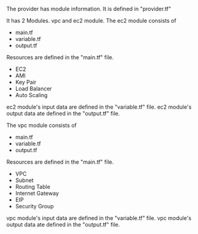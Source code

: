 The provider has module information. It is defined in "provider.tf"

It has 2 Modules. vpc and ec2 module.
The ec2 module consists of 
 - main.tf
 - variable.tf
 - output.tf

 Resources are defined in the "main.tf" file. 
  - EC2
  - AMI
  - Key Pair
  - Load Balancer
  - Auto Scaling

 ec2 module's input data are defined in the "variable.tf" file.
 ec2 module's output data ate defined in the "output.tf" file.


The vpc module consists of
 - main.tf
 - variable.tf
 - output.tf

 Resources are defined in the "main.tf" file.
  - VPC
  - Subnet
  - Routing Table
  - Internet Gateway
  - EIP
  - Security Group
 
 vpc module's input data are defined in the "variable.tf" file.
 vpc module's output data ate defined in the "output.tf" file.

